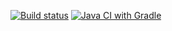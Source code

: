 [![Build status](https://ci.appveyor.com/api/projects/status/md9ea97qytnywurc?svg=true)](https://ci.appveyor.com/project/Olga87519/testingapi-ci)
[![Java CI with Gradle](https://github.com/Olga-Em/Postman_Echo/actions/workflows/gradle.yml/badge.svg)](https://github.com/Olga-Em/Postman_Echo/actions/workflows/gradle.yml)
